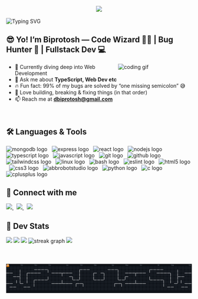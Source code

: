 <!-- Typing SVG -->
<p align="center">
  <img src="https://capsule-render.vercel.app/api?type=waving&color=gradient&height=120&section=header&text=Welcome+to+My+GitHub!&fontSize=30&fontAlignY=35&animation=fadeIn&fontColor=fff" />
</p>

![Typing SVG](https://readme-typing-svg.demolab.com?font=Fira+Code&size=26&pause=500&speed=50&color=F75C7E&width=640&lines=Hi+👋,+I'm+Biprotosh!;Fullstack+Developer+💻;Code+Wizard+🧙‍♂️+|+Bug+Hunter+🐛;Always+Learning+🚀)

## 😎 Yo! I’m Biprotosh — Code Wizard 🧙‍♂️ | Bug Hunter 🐛 | Fullstack Dev 💻  
  <img src="https://i.giphy.com/78XCFBGOlS6keY1Bil.webp" alt="coding gif" width="200" align="right"/>

- 🌱 Currently diving deep into Web Development
- 💬 Ask me about **TypeScript, Web Dev etc**
- 🔥 Fun fact: 99% of my bugs are solved by “one missing semicolon” 😅
- 🔧 Love building, breaking & fixing things (in that order)
- 📫 Reach me at **[dbiprotosh@gmail.com](mailto:dbiprotosh@gmail.com)**

<br>

## 🛠️ Languages & Tools  

<div align="left">
  <img src="https://skillicons.dev/icons?i=mongodb" height="50" alt="mongodb logo"  />
  &nbsp;
  <img src="https://skillicons.dev/icons?i=express" height="50" alt="express logo"  />
  &nbsp;
  <img src="https://cdn.jsdelivr.net/gh/devicons/devicon/icons/react/react-original.svg" height="50" alt="react logo"  />
  &nbsp;
  <img src="https://cdn.simpleicons.org/nodedotjs/339933" height="50" alt="nodejs logo"  />
  &nbsp;
  <img src="https://skillicons.dev/icons?i=ts" height="50" alt="typescript logo"  />
  &nbsp;
  <img src="https://skillicons.dev/icons?i=js" height="50" alt="javascript logo"  />
  &nbsp;
  <img src="https://cdn.simpleicons.org/git/F05032" height="50" alt="git logo"  />
  &nbsp;
  <img src="https://skillicons.dev/icons?i=github" height="50" alt="github logo"  />
  &nbsp;
  <img src="https://cdn.simpleicons.org/tailwindcss/06B6D4" height="50" alt="tailwindcss logo"  />
  &nbsp;
  <img src="https://cdn.simpleicons.org/linux/FCC624" height="50" alt="linux logo"  />
  &nbsp;
  <img src="https://skillicons.dev/icons?i=bash" height="50" alt="bash logo"  />
  &nbsp;
  <img src="https://cdn.jsdelivr.net/gh/devicons/devicon/icons/eslint/eslint-original.svg" height="50" alt="eslint logo"  />
  &nbsp;
  <img src="https://cdn.jsdelivr.net/gh/devicons/devicon/icons/html5/html5-original.svg" height="50" alt="html5 logo"  />
  &nbsp;
  <img src="https://cdn.jsdelivr.net/gh/devicons/devicon/icons/css3/css3-original.svg" height="50" alt="css3 logo"  />
  &nbsp;
  <img src="https://skillicons.dev/icons?i=bots" height="50" alt="abbrobotstudio logo"  />
  &nbsp;
  <img src="https://cdn.jsdelivr.net/gh/devicons/devicon/icons/python/python-original.svg" height="50" alt="python logo"  />
  &nbsp;
  <img src="https://skillicons.dev/icons?i=c" height="50" alt="c logo"  />
  &nbsp;
  <img src="https://skillicons.dev/icons?i=cpp" height="50" alt="cplusplus logo"  />
</div>

## 🤝 Connect with me  

<a href="https://www.linkedin.com/in/biprotoshdey">
  <img src="https://raw.githubusercontent.com/maurodesouza/profile-readme-generator/master/src/assets/icons/social/linkedin/default.svg" height="50" />
</a>&nbsp;
<a href="https://discord.com/users/1069231338521108540">
  <img src="https://raw.githubusercontent.com/maurodesouza/profile-readme-generator/master/src/assets/icons/social/discord/default.svg" height="50" />
</a>&nbsp;
<a href="mailto:dbiprotosh@gmail.com">
  <img src="https://raw.githubusercontent.com/maurodesouza/profile-readme-generator/master/src/assets/icons/social/gmail/default.svg" height="50" />
</a>

<br clear="both">

## 🎯 Dev Stats
![](http://github-profile-summary-cards.vercel.app/api/cards/profile-details?username=Biprotosh&theme=highcontrast)
![](http://github-profile-summary-cards.vercel.app/api/cards/stats?username=Biprotosh&theme=highcontrast)
![](http://github-profile-summary-cards.vercel.app/api/cards/most-commit-language?username=Biprotosh&theme=highcontrast)
<img src="https://streak-stats.demolab.com?user=Biprotosh&theme=dark&background=000000&ring=F5C542&fire=F5426C&currStreakLabel=00FFFB&sideLabels=F5C542&dates=AAAAAA&currStreakNum=00FFFB&sideNums=F5426C" alt="streak graph" />
![](http://github-profile-summary-cards.vercel.app/api/cards/repos-per-language?username=Biprotosh&theme=highcontrast)

###

<br clear="both">

![Pacman Contribution Graph (dark)](https://raw.githubusercontent.com/Biprotosh/Biprotosh/output/pacman-contribution-graph-dark.svg)

###
